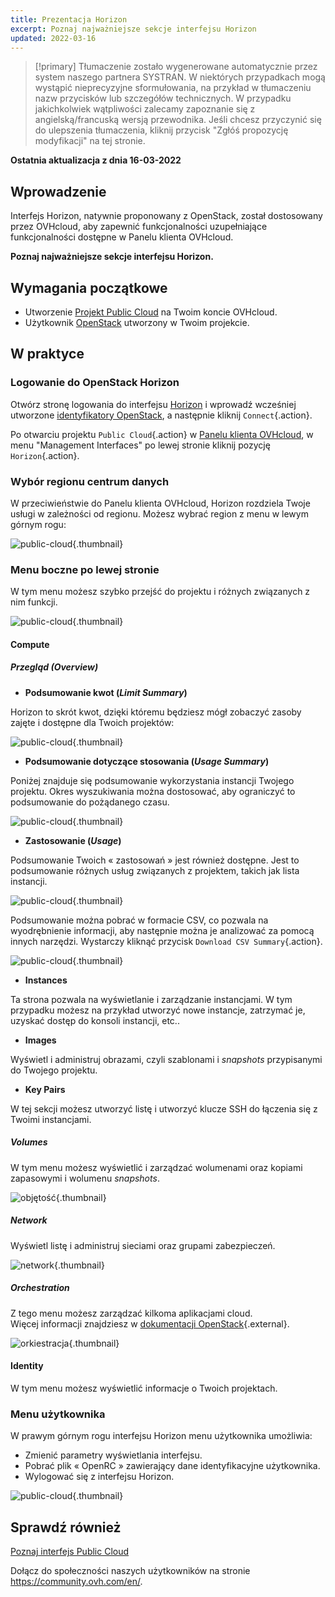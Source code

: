 ```yaml
---
title: Prezentacja Horizon
excerpt: Poznaj najważniejsze sekcje interfejsu Horizon
updated: 2022-03-16
---
```


> [!primary]
> Tłumaczenie zostało wygenerowane automatycznie przez system naszego partnera SYSTRAN. W niektórych przypadkach mogą wystąpić nieprecyzyjne sformułowania, na przykład w tłumaczeniu nazw przycisków lub szczegółów technicznych. W przypadku jakichkolwiek wątpliwości zalecamy zapoznanie się z angielską/francuską wersją przewodnika. Jeśli chcesz przyczynić się do ulepszenia tłumaczenia, kliknij przycisk "Zgłóś propozycję modyfikacji" na tej stronie.
>

**Ostatnia aktualizacja z dnia 16-03-2022**

## Wprowadzenie

Interfejs Horizon, natywnie proponowany z OpenStack, został dostosowany przez OVHcloud, aby zapewnić funkcjonalności uzupełniające funkcjonalności dostępne w Panelu klienta OVHcloud.

**Poznaj najważniejsze sekcje interfejsu Horizon.**

## Wymagania początkowe

- Utworzenie [Projekt Public Cloud](/pages/platform/public-cloud/create_a_public_cloud_project) na Twoim koncie OVHcloud.
- Użytkownik [OpenStack](/pages/platform/public-cloud/create_and_delete_a_user) utworzony w Twoim projekcie.

## W praktyce

### Logowanie do OpenStack Horizon

Otwórz stronę logowania do interfejsu [Horizon](https://horizon.cloud.ovh.net/auth/login/) i wprowadź wcześniej utworzone [identyfikatory OpenStack](/pages/platform/public-cloud/create_and_delete_a_user), a następnie kliknij `Connect`{.action}.

Po otwarciu projektu `Public Cloud`{.action} w [Panelu klienta OVHcloud](https://www.ovh.com/auth/?action=gotomanager&from=https://www.ovh.pl/&ovhSubsidiary=pl), w menu "Management Interfaces" po lewej stronie kliknij pozycję `Horizon`{.action}.

### Wybór regionu centrum danych

W przeciwieństwie do Panelu klienta OVHcloud, Horizon rozdziela Twoje usługi w zależności od regionu. Możesz wybrać region z menu w lewym górnym rogu:

![public-cloud](images/region2021.png){.thumbnail}

### Menu boczne po lewej stronie

W tym menu możesz szybko przejść do projektu i różnych związanych z nim funkcji.

![public-cloud](images/leftmenu2021.png){.thumbnail}

#### Compute

##### **Przegląd (*Overview*)**

- **Podsumowanie kwot (*Limit Summary*)**

Horizon to skrót kwot, dzięki któremu będziesz mógł zobaczyć zasoby zajęte i dostępne dla Twoich projektów:

![public-cloud](images/quotas2021.png){.thumbnail}

- **Podsumowanie dotyczące stosowania (*Usage Summary*)**

Poniżej znajduje się podsumowanie wykorzystania instancji Twojego projektu. Okres wyszukiwania można dostosować, aby ograniczyć to podsumowanie do pożądanego czasu.

![public-cloud](images/usagesummary2021.png){.thumbnail}

- **Zastosowanie (*Usage*)**

Podsumowanie Twoich « zastosowań » jest również dostępne. Jest to podsumowanie różnych usług związanych z projektem, takich jak lista instancji.

![public-cloud](images/usage2021.png){.thumbnail}

Podsumowanie można pobrać w formacie CSV, co pozwala na wyodrębnienie informacji, aby następnie można je analizować za pomocą innych narzędzi. Wystarczy kliknąć przycisk `Download CSV Summary`{.action}.

![public-cloud](images/csv2021.png){.thumbnail}

- **Instances**

Ta strona pozwala na wyświetlanie i zarządzanie instancjami. W tym przypadku możesz na przykład utworzyć nowe instancje, zatrzymać je, uzyskać dostęp do konsoli instancji, etc..

- **Images**

Wyświetl i administruj obrazami, czyli szablonami i *snapshots* przypisanymi do Twojego projektu.

- **Key Pairs**

W tej sekcji możesz utworzyć listę i utworzyć klucze SSH do łączenia się z Twoimi instancjami.

##### **Volumes**

W tym menu możesz wyświetlić i zarządzać wolumenami oraz kopiami zapasowymi i wolumenu *snapshots*.

![objętość](images/volumes2021.png){.thumbnail}

##### **Network**

Wyświetl listę i administruj sieciami oraz grupami zabezpieczeń. 

![network](images/network2021.png){.thumbnail}

##### **Orchestration**

Z tego menu możesz zarządzać kilkoma aplikacjami cloud.<br>
Więcej informacji znajdziesz w [dokumentacji OpenStack](https://docs.openstack.org/horizon/pike/user/stacks.html){.external}.

![orkiestracja](images/orchestration2021.png){.thumbnail}

#### Identity

W tym menu możesz wyświetlić informacje o Twoich projektach.

### Menu użytkownika

W prawym górnym rogu interfejsu Horizon menu użytkownika umożliwia:

- Zmienić parametry wyświetlania interfejsu.
- Pobrać plik « OpenRC » zawierający dane identyfikacyjne użytkownika.
- Wylogować się z interfejsu Horizon.

![public-cloud](images/username2021.png){.thumbnail}

## Sprawdź również

[Poznaj interfejs Public Cloud](/pages/platform/public-cloud/03-public-cloud-interface-walk-me)
 
Dołącz do społeczności naszych użytkowników na stronie <https://community.ovh.com/en/>.